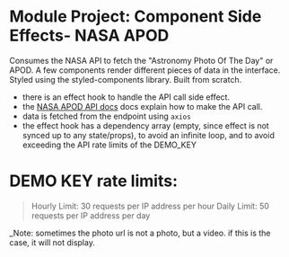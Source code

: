 # Module Project: Component Side Effects- NASA APOD

Consumes the NASA API to fetch the "Astronomy Photo Of The Day" or APOD.  A few components render different pieces of data in the interface. Styled using the styled-components library. Built from scratch. 



-  there is an effect hook to handle the API call side effect.
- the [NASA APOD API docs](https://api.nasa.gov/#apod) docs explain how to make the API call.
- data is fetched from the endpoint using `axios`
- the effect hook has a dependency array (empty, since effect is not synced up to any state/props), to avoid an infinite loop, and to avoid exceeding the API rate limits of the DEMO_KEY

# DEMO KEY rate limits:

> Hourly Limit: 30 requests per IP address per hour
> Daily Limit: 50 requests per IP address per day

_Note: sometimes the photo url is not a photo, but a video. if this is the case, it will not display.
